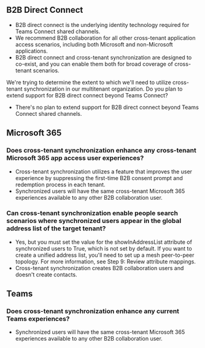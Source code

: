## B2B Direct Connect

- B2B direct connect is the underlying identity technology required for Teams Connect shared channels.
- We recommend B2B collaboration for all other cross-tenant application access scenarios, including both Microsoft and non-Microsoft applications.
- B2B direct connect and cross-tenant synchronization are designed to co-exist, and you can enable them both for broad coverage of cross-tenant scenarios.

We're trying to determine the extent to which we'll need to utilize cross-tenant synchronization in our multitenant organization. Do you plan to extend support for B2B direct connect beyond Teams Connect?

- There's no plan to extend support for B2B direct connect beyond Teams Connect shared channels.

## Microsoft 365

### Does cross-tenant synchronization enhance any cross-tenant Microsoft 365 app access user experiences?

- Cross-tenant synchronization utilizes a feature that improves the user experience by suppressing the first-time B2B consent prompt and redemption process in each tenant.
- Synchronized users will have the same cross-tenant Microsoft 365 experiences available to any other B2B collaboration user.

### Can cross-tenant synchronization enable people search scenarios where synchronized users appear in the global address list of the target tenant?

- Yes, but you must set the value for the showInAddressList attribute of synchronized users to True, which is not set by default. If you want to create a unified address list, you'll need to set up a mesh peer-to-peer topology. For more information, see Step 9: Review attribute mappings.
- Cross-tenant synchronization creates B2B collaboration users and doesn't create contacts.

## Teams

### Does cross-tenant synchronization enhance any current Teams experiences?

- Synchronized users will have the same cross-tenant Microsoft 365 experiences available to any other B2B collaboration user.